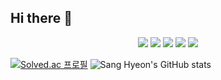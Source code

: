 ## Hi there 👋
<p align="center">
    <img src = "https://img.shields.io/badge/C++-00599C.svg?&style=flat&logo=Cplusplus&logoColor=White">
    <img src = "https://img.shields.io/badge/C%23-A566FF?style=flat&logo=csharp&logoColor=white">
    <img src = "https://img.shields.io/badge/JAVA-007396?style=flat&logo=OpenJDK&logoColor=white">
    <img src = "https://img.shields.io/badge/Made%20with-Unity-57b9d3.svg?style=flat&logo=unity">
    <img src = "https://img.shields.io/badge/Discord-5865F2.svg?style=flat&logo=Discord&logoColor=white">
</p>

[![Solved.ac 프로필](http://mazassumnida.wtf/api/v2/generate_badge?boj=sh010510)](https://solved.ac/sh010510)
![Sang Hyeon's GitHub stats](https://github-readme-stats.vercel.app/api?username=swatper&show_icons=true&theme=tokyonight)  
<!--[![mazandi profile](http://mazandi.herokuapp.com/api?handle=sh010510&theme=dark)](https://solved.ac/sh010510)-->

<!--
**swatper/swatper** is a ✨ _special_ ✨ repository because its `README.md` (this file) appears on your GitHub profile.

Here are some ideas to get you started:

- 🔭 I’m currently working on ...
- 🌱 I’m currently learning ...
- 👯 I’m looking to collaborate on ...
- 🤔 I’m looking for help with ...
- 💬 Ask me about ...
- 📫 How to reach me: ...
- 😄 Pronouns: ...
- ⚡ Fun fact: ...
-->

